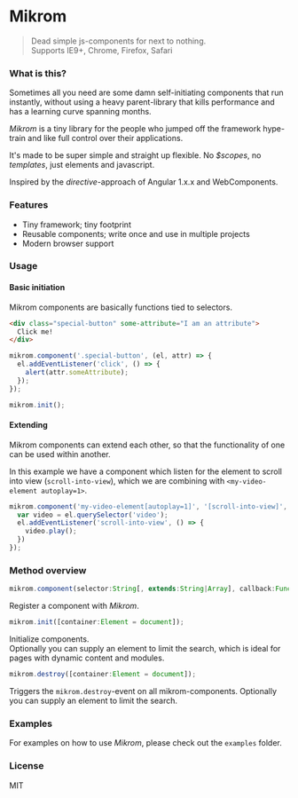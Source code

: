 # Mikrom
> Dead simple js-components for next to nothing.  
> Supports IE9+, Chrome, Firefox, Safari

### What is this?
Sometimes all you need are some damn self-initiating components that run instantly, without using a heavy parent-library that kills performance and has a learning curve spanning months.  

_Mikrom_ is a tiny library for the people who jumped off the framework hype-train and like full control over their applications.  

It's made to be super simple and straight up flexible.
No _$scopes_, no _templates_, just elements and javascript.  

Inspired by the _directive_-approach of Angular 1.x.x and WebComponents.

### Features
  - Tiny framework; tiny footprint
  - Reusable components; write once and use in multiple projects
  - Modern browser support

### Usage
#### Basic initiation
Mikrom components are basically functions tied to selectors.

```html
<div class="special-button" some-attribute="I am an attribute">
  Click me!
</div>
```

```javascript
mikrom.component('.special-button', (el, attr) => {
  el.addEventListener('click', () => {
    alert(attr.someAttribute);
  });
});

mikrom.init();
```

#### Extending
Mikrom components can extend each other, so that the functionality of one can be used within another.  

In this example we have a component which listen for the element to scroll into view (`scroll-into-view`), which we are combining with `<my-video-element autoplay=1>`.

```javascript
mikrom.component('my-video-element[autoplay=1]', '[scroll-into-view]', (el, attr) => {
  var video = el.querySelector('video');
  el.addEventListener('scroll-into-view', () => {
    video.play();
  })
});
```

### Method overview
```javascript
mikrom.component(selector:String[, extends:String|Array], callback:Function);
```
Register a component with _Mikrom_.


```javascript
mikrom.init([container:Element = document]);
```
Initialize components.  
Optionally you can supply an element to limit the search, which is ideal for pages with dynamic content and modules.


```javascript
mikrom.destroy([container:Element = document]);
```
Triggers the `mikrom.destroy`-event on all mikrom-components.
Optionally you can supply an element to limit the search.

### Examples
For examples on how to use _Mikrom_, please check out the `examples` folder.

### License
MIT
